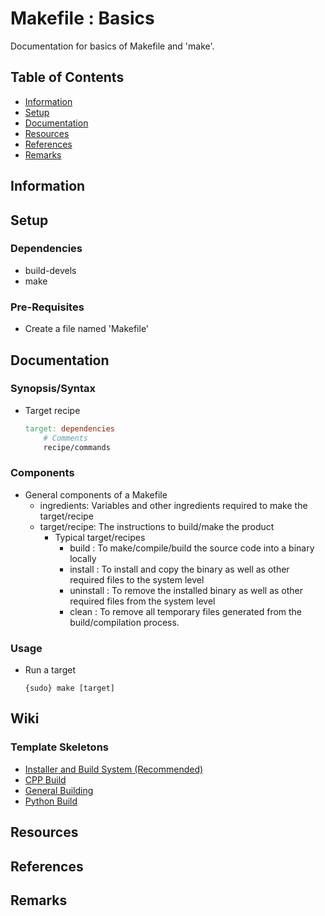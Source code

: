 # Makefile : Basics

Documentation for basics of Makefile and 'make'.

## Table of Contents
- [Information](#information)
- [Setup](#setup)
- [Documentation](#documentation)
- [Resources](#resources)
- [References](#references)
- [Remarks](#remarks)

## Information

## Setup

### Dependencies

+ build-devels
+ make

### Pre-Requisites

+ Create a file named 'Makefile'

## Documentation

### Synopsis/Syntax

+ Target recipe
    ```Makefile
    target: dependencies
        # Comments
        recipe/commands
    ``` 

### Components
- General components of a Makefile
    - ingredients: Variables and other ingredients required to make the target/recipe
    - target/recipe: The instructions to build/make the product
        - Typical target/recipes
            + build     : To make/compile/build the source code into a binary locally
            + install   : To install and copy the binary as well as other required files to the system level
            + uninstall : To remove the installed binary as well as other required files from the system level
            + clean     : To remove all temporary files generated from the build/compilation process.
    
### Usage

+ Run a target
    ```
    {sudo} make [target]
    ```

## Wiki

### Template Skeletons
+ [Installer and Build System (Recommended)](Skeleton/installer.Makefile)
+ [CPP Build](Skeleton/cpp.Makefile)
+ [General Building](Skeleton/general.Makefile)
+ [Python Build](Skeleton/python.Makefile)
    
## Resources

## References

## Remarks

